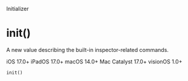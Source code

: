 Initializer

# init()

A new value describing the built-in inspector-related commands.

iOS 17.0+  iPadOS 17.0+  macOS 14.0+  Mac Catalyst 17.0+  visionOS 1.0+

    
    
    init()

